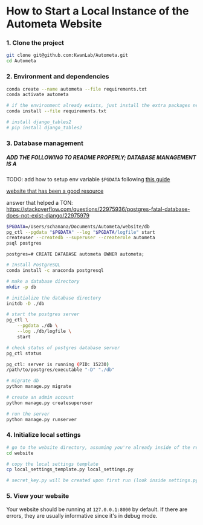 # How to Start a Local Instance of the Autometa Website

### 1. Clone the project
```bash
git clone git@github.com:KwanLab/Autometa.git
cd Autometa
```

### 2. Environment and dependencies
```bash
conda create --name autometa --file requirements.txt
conda activate autometa

# if the environment already exists, just install the extra packages needed using:
conda install --file requirements.txt

# install django_tables2
# pip install django_tables2
```

### 3. Database management

##### ADD THE FOLLOWING TO README PROPERLY; DATABASE MANAGEMENT IS A <GRAWLIX>
TODO: add how to setup env variable `$PGDATA` following [this guide](https://conda.io/projects/conda/en/latest/user-guide/tasks/manage-environments.html#macos-and-linux)

[website that has been a good resource](http://ccbv.co.uk)

answer that helped a TON: https://stackoverflow.com/questions/22975936/postgres-fatal-database-does-not-exist-django/22975979

```bash
$PGDATA=/Users/schanana/Documents/Autometa/website/db
pg_ctl --pgdata "$PGDATA" --log "$PGDATA/logfile" start
createuser --createdb --superuser --createrole autometa
psql postgres
```
```psql
postgres=# CREATE DATABASE autometa OWNER autometa;

```

```bash
# Install PostgreSQL
conda install -c anaconda postgresql

# make a database directory
mkdir -p db

# initialize the database directory
initdb -D ./db
```
```bash
# start the postgres server
pg_ctl \
    --pgdata ./db \
    --log ./db/logfile \
    start
```
```bash
# check status of postgres database server
pg_ctl status

pg_ctl: server is running (PID: 15230)
/path/to/postgres/executable "-D" "./db"
```

```bash
# migrate db
python manage.py migrate

# create an admin account
python manage.py createsuperuser

# run the server
python manage.py runserver
```

### 4. Initialize local settings

```bash
# go to the website directory, assuming you're already inside of the repo
cd website

# copy the local settings template 
cp local_settings_template.py local_settings.py

# secret_key.py will be created upon first run (look inside settings.py for details)
```

### 5. View your website
Your website should be running at `127.0.0.1:8000` by default. If there are errors, they are usually informative since it's in debug mode.
